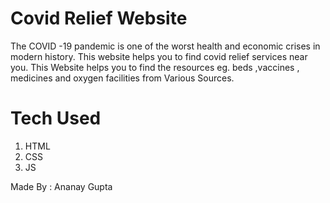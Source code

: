 # Covid Relief Website

The COVID -19 pandemic is one of the worst health and economic crises in modern history.
This website helps you to find covid relief services near you. 
This Website helps you to find the resources eg. beds ,vaccines , medicines and oxygen facilities from Various Sources.

# Tech Used

1. HTML
2. CSS
3. JS

Made By : Ananay Gupta

